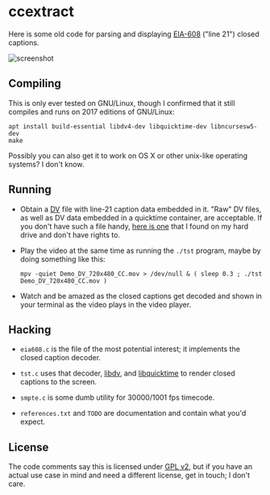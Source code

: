ccextract
=========

Here is some old code for parsing and displaying [EIA-608][] ("line 21") closed captions.

![screenshot](https://makeinstallnotwar.org/video/ccextract-screenshot)

Compiling
---------

This is only ever tested on GNU/Linux, though I confirmed that it still compiles and runs on 2017 editions of GNU/Linux:

```
apt install build-essential libdv4-dev libquicktime-dev libncursesw5-dev
make
```

Possibly you can also get it to work on OS X or other unix-like operating systems? I don't know.

Running
-------

* Obtain a [DV][] file with line-21 caption data embedded in it. "Raw" DV files, as well as DV data embedded in a quicktime container, are acceptable. If you don't have such a file handy, [here is one][mov] that I found on my hard drive and don't have rights to.

* Play the video at the same time as running the `./tst` program, maybe by doing something like this:

    `mpv -quiet Demo_DV_720x480_CC.mov > /dev/null & ( sleep 0.3 ; ./tst Demo_DV_720x480_CC.mov )`

* Watch and be amazed as the closed captions get decoded and shown in your terminal as the video plays in the video player.

Hacking
-------

* `eia608.c` is the file of the most potential interest; it implements the closed caption decoder.

* `tst.c` uses that decoder, [libdv][], and [libquicktime][] to render closed captions to the screen.

* `smpte.c` is some dumb utility for 30000/1001 fps timecode.

* `references.txt` and `TODO` are documentation and contain what you'd expect.

License
-------

The code comments say this is licensed under [GPL v2][], but if you have an actual use case in mind and need a different license, get in touch; I don't care.

[EIA-608]: https://en.wikipedia.org/wiki/EIA-608
[DV]: https://en.wikipedia.org/wiki/DV
[mov]: https://makeinstallnotwar.org/video/Demo_DV_720x480_CC.mov
[libdv]: http://libdv.sourceforge.net/
[libquicktime]: http://libquicktime.sourceforge.net/
[GPL v2]: https://www.gnu.org/licenses/old-licenses/gpl-2.0.en.html
